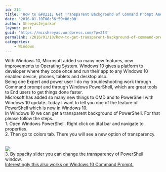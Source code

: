 ```yaml
---
id: 214
title: 'How to &#8211; Get Transparent Background of Command Prompt And PowerShell In Windows 10'
date: '2016-01-10T08:36:59+00:00'
author: ShreyasJejurkar
layout: post
guid: 'https://mccshreyas.wordpress.com/?p=214'
permalink: /2016/01/10/how-to-get-transparent-background-of-command-prompt-and-powershell-in-windows-10/
categories:
    - Windows
---
```


With Windows 10, Microsoft added so many new features, new improvements to Operating System. Windows 10 gives a platform to developer where they code once and run their app to any Windows 10 enabled device, phones, tablets and desktop also.  
Being one Expert and power user I do my troubleshooting work through Command prompt and through Windows PowerShell, which are great tools to End users to get things done faster.  
Microsoft has added so many new things to CMD and to PowerShell with Windows 10 update. Today I want to tell you one of the feature of PowerShell which is new in Windows 10.  
In Windows 10 we can get a transparent background of PowerShell. For that please follow the steps.  
1\. Open Windows PowerShell. Right click on tital bar and navigate to properties.  
2\. Then go to colors tab. There you will see a new option of transparency.  
  
[  
 ![](http://mccshreyas.files.wordpress.com/2016/01/savedpicture-2016110141016.png?w=700)  ](http://mccshreyas.files.wordpress.com/2016/01/savedpicture-2016110141016.png)  
3\. By opacity slider you can change the transparency of PowerShell window.  
<u>Interestingly this also works on Windows 10 Command Prompt. </u>